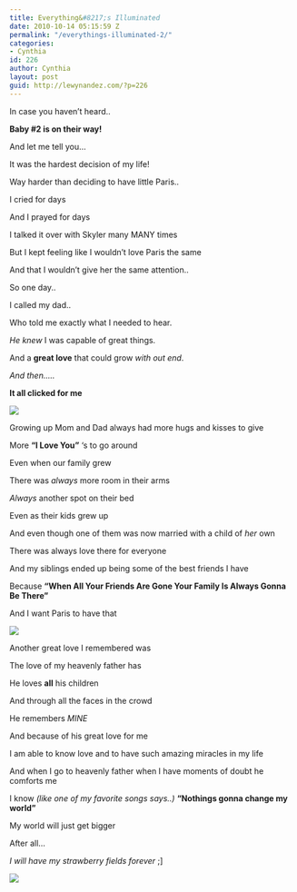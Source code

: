 ```yaml
---
title: Everything&#8217;s Illuminated
date: 2010-10-14 05:15:59 Z
permalink: "/everythings-illuminated-2/"
categories:
- Cynthia
id: 226
author: Cynthia
layout: post
guid: http://lewynandez.com/?p=226
---
```


In case you haven&#8217;t heard..

**Baby #2 is on their way!**

And let me tell you&#8230;

It was the hardest decision of my life!

Way harder than deciding to have little Paris..

I cried for days

And I prayed for days

I talked it over with Skyler many MANY times

But I kept feeling like I wouldn&#8217;t love Paris the same

And that I wouldn&#8217;t give her the same attention..

So one day..

I called my dad..

Who told me exactly what I needed to hear.

_He knew_ I was capable of great things.

And a **great love** that could grow _with out end_.

_And then&#8230;.._

**It all clicked for me**

<img src="http://i1.wp.com/lewynandez.com/wp-content/uploads/2010/10/12559_1250187290424_1101738840_796853_7688711_n.jpg?resize=300%2C202"  data-recalc-dims="1" />

Growing up Mom and Dad always had more hugs and kisses to give

More **&#8220;I Love You&#8221;** &#8216;s to go around

Even when our family grew

There was _always_ more room in their arms

_Always_ another spot on their bed

Even as their kids grew up

And even though one of them was now married with a child of _her_ own

There was always love there for everyone

And my siblings ended up being some of the best friends I have

Because **&#8220;When All Your Friends Are Gone Your Family Is Always Gonna Be There&#8221;**

And I want Paris to have that

<img src="http://i2.wp.com/lewynandez.com/wp-content/uploads/2010/10/12559_1250179210222_1101738840_796810_4271732_n.jpg?resize=220%2C300" data-recalc-dims="1" />

Another great love I remembered was

The love of my heavenly father has

He loves **all** his children

And through all the faces in the crowd

He remembers _MINE_

And because of his great love for me

I am able to know love and to have such amazing miracles in my life

And when I go to heavenly father when I have moments of doubt he comforts me

I know _(like one of my favorite songs says..)_ **&#8220;Nothings gonna change my world&#8221;**

My world will just get bigger

After all&#8230;

_I will have my strawberry fields forever_ ;]

<img src="http://i2.wp.com/lewynandez.com/wp-content/uploads/2010/10/16144_1268691633021_1101738840_844250_6433032_n.jpg?resize=300%2C225" data-recalc-dims="1" />